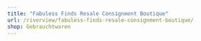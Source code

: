 ```yaml
---
title: "Fabuless Finds Resale Consignment Boutique"
url: /riverview/fabuless-finds-resale-consignment-boutique/
shop: Gebrauchtwaren
---
```

